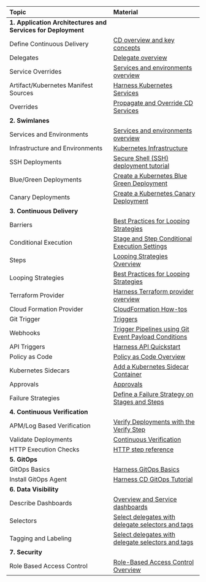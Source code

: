 | Topic | Material                                                                                                                                                              
| :------------------------------ | :------------------------------ | 
|**1. Application Architectures and Services for Deployment** | |
| Define Continuous Delivery | [CD overview and key concepts](https://developer.harness.io/docs/continuous-delivery/get-started/cd-pipeline-basics/) |
| Delegates | [Delegate overview ](https://developer.harness.io/docs/platform/delegates/delegate-concepts/delegate-overview/) |
| Service Overrides | [Services and environments overview](https://developer.harness.io/docs/continuous-delivery/get-started/services-and-environments-overview#service-overrides) |
| Artifact/Kubernetes Manifest Sources  | [Harness Kubernetes Services](https://developer.harness.io/docs/continuous-delivery/deploy-srv-diff-platforms/kubernetes/k8s-services/kubernetes-services/) |
| Overrides  | [Propagate and Override CD Services](https://developer.harness.io/docs/continuous-delivery/x-platform-cd-features/services/propagate-and-override-cd-services) |
|**2. Swimlanes** | |
| Services and Environments | [Services and environments overview](https://developer.harness.io/docs/continuous-delivery/onboard-cd/cd-concepts/services-and-environments-overview/) |
| Infrastructure and Environments | [Kubernetes Infrastructure](https://developer.harness.io/docs/continuous-delivery/cd-infrastructure/kubernetes-infra/define-your-kubernetes-target-infrastructure/) |
| SSH Deployments | [Secure Shell (SSH) deployment tutorial](https://developer.harness.io/docs/continuous-delivery/deploy-srv-diff-platforms/traditional/ssh-ng) |
| Blue/Green Deployments  | [Create a Kubernetes Blue Green Deployment](https://developer.harness.io/docs/continuous-delivery/deploy-srv-diff-platforms/kubernetes/k8s-services/kubernetes-services/) |
| Canary Deployments  | [Create a Kubernetes Canary Deployment](https://developer.harness.io/docs/continuous-delivery/cd-execution/kubernetes-executions/create-a-kubernetes-canary-deployment) |
|**3. Continuous Delivery** | |
| Barriers | [Best Practices for Looping Strategies ](https://developer.harness.io/docs/first-gen/continuous-delivery/model-cd-pipeline/workflows/synchronize-workflows-in-your-pipeline-using-barrier/) |
| Conditional Execution  | [Stage and Step Conditional Execution Settings](https://developer.harness.io/docs/platform/pipelines/w_pipeline-steps-reference/step-skip-condition-settings/) |
| Steps | [Looping Strategies Overview ](https://developer.harness.io/docs/platform/pipelines/looping-strategies-matrix-repeat-and-parallelism/) |
| Looping Strategies | [Best Practices for Looping Strategies ](https://developer.harness.io/docs/platform/pipelines/best-practices-for-looping-strategies/) |
| Terraform Provider | [Harness Terraform provider overview](https://developer.harness.io/docs/platform/terraform/harness-terraform-provider-overview/)|
| Cloud Formation Provider | [CloudFormation How-tos](https://developer.harness.io/docs/continuous-delivery/cd-infrastructure/cloudformation-infra/cloud-formation-how-tos) |
| Git Trigger  | [Triggers](https://developer.harness.io/docs/category/triggers/) |
| Webhooks  | [Trigger Pipelines using Git Event Payload Conditions](https://developer.harness.io/docs/platform/triggers/trigger-pipelines-using-custom-payload-conditions/) |
| API Triggers  | [Harness API Quickstart](https://developer.harness.io/docs/platform/Resource-Development/APIs/api-quickstart) |
| Policy as Code  | [Policy as Code Overview](https://developer.harness.io/docs/platform/Governance/Policy-as-code/harness-governance-overview/) |
| Kubernetes Sidecars | [Add a Kubernetes Sidecar Container](https://developer.harness.io/docs/continuous-delivery/deploy-srv-diff-platforms/kubernetes/cd-kubernetes-category/add-a-kubernetes-sidecar-container) |
| Approvals | [Approvals](https://developer.harness.io/docs/category/approvals/) |
| Failure Strategies  | [Define a Failure Strategy on Stages and Steps](https://developer.harness.io/docs/platform/pipelines/define-a-failure-strategy-on-stages-and-steps/) |
|**4. Continuous Verification** | |
| APM/Log Based Verification  | [Verify Deployments with the Verify Step](https://developer.harness.io/docs/continuous-delivery/verify/verify-deployments-with-the-verify-step) |
| Validate Deployments | [Continuous Verification](https://developer.harness.io/docs/category/continuous-verification/) |
| HTTP Execution Checks | [HTTP step reference](https://developer.harness.io/docs/continuous-delivery/x-platform-cd-features/executions/cd-general-steps/using-http-requests-in-cd-pipelines)|
|**5. GitOps** | |
| GitOps Basics  | [Harness GitOps Basics](https://developer.harness.io/docs/continuous-delivery/cd-gitops/harness-git-ops-basics/) |
| Install GitOps Agent  | [Harness CD GitOps Tutorial](https://developer.harness.io/docs/continuous-delivery/cd-gitops/harness-cd-git-ops-quickstart/) |
|**6. Data Visibility**| |
| Describe Dashboards| [Overview and Service dashboards](https://developer.harness.io/docs/continuous-delivery/monitor-deployments/monitor-cd-deployments) |
| Selectors  | [Select delegates with delegate selectors and tags](https://developer.harness.io/docs/platform/delegates/manage-delegates/select-delegates-with-selectors/) |
| Tagging and Labeling  | [Select delegates with delegate selectors and tags](https://developer.harness.io/docs/platform/delegates/manage-delegates/select-delegates-with-selectors/) |
|**7. Security**  | |
| Role Based Access Control | [Role-Based Access Control Overview](https://developer.harness.io/docs/platform/role-based-access-control/rbac-in-harness/) |
